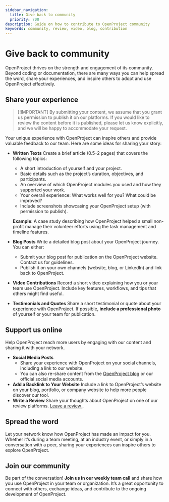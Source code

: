 ```yaml
---
sidebar_navigation:
  title: Give back to community
  priority: 700
description: Guide on how to contribute to OpenProject community
keywords: community, review, video, blog, contribution
---
```


# Give back to community

OpenProject thrives on the strength and engagement of its community. Beyond coding or documentation, there are many ways you can help spread the word, share your experiences, and inspire others to adopt and use OpenProject effectively. 

## Share your experience

> [!IMPORTANT] By submitting your content, we assume that you grant us permission to publish it on our platforms. If you would like to review the content before it is published, please let us know explicitly, and we will be happy to accommodate your request.

Your unique experience with OpenProject can inspire others and provide valuable feedback to our team. Here are some ideas for sharing your story:

- **Written Texts**
  Create a brief article (0.5–2 pages) that covers the following topics:

  - A short introduction of yourself and your project.
  - Basic details such as the project’s duration, objectives, and participants.
  - An overview of which OpenProject modules you used and how they supported your work.
  - Your overall experience: What works well for you? What could be improved?
  - Include screenshots showcasing your OpenProject setup (with permission to publish).

  **Example**: A case study describing how OpenProject helped a small non-profit manage their volunteer efforts using the task management and timeline features.

- **Blog Posts**
  Write a detailed blog post about your OpenProject journey. You can either:

  - Submit your blog post for publication on the OpenProject website. Contact us for guidelines.
  - Publish it on your own channels (website, blog, or LinkedIn) and link back to OpenProject.

- **Video Contributions**
  Record a short video explaining how you or your team use OpenProject. Include key features, workflows, and tips that others might find useful.

- **Testimonials and Quotes**
  Share a short testimonial or quote about your experience with OpenProject. If possible, **include a professional photo** of yourself or your team for publication.

## Support us online

Help OpenProject reach more users by engaging with our content and sharing it with your network.

- **Social Media Posts**
  - Share your experience with OpenProject on your social channels, including a link to our website. 
  - You can also re-share content from the [OpenProject blog](https://www.openproject.org/blog/) or our official social media accounts.
- **Add a Backlink to Your Website**
  Include a link to OpenProject’s website on your blog, portfolio, or company website to help more people discover our tool.
- **Write a Review**
  Share your thoughts about OpenProject on one of our review platforms. [Leave a review ](https://www.openproject.org/reviews/).

## Spread the word

Let your network know how OpenProject has made an impact for you. Whether it’s during a team meeting, at an industry event, or simply in a conversation with a peer, sharing your experiences can inspire others to explore OpenProject.

## Join our community

Be part of the conversation! **Join us in our weekly team call** and share how you use OpenProject in your team or organization. It’s a great opportunity to connect with others, exchange ideas, and contribute to the ongoing development of OpenProject. 
